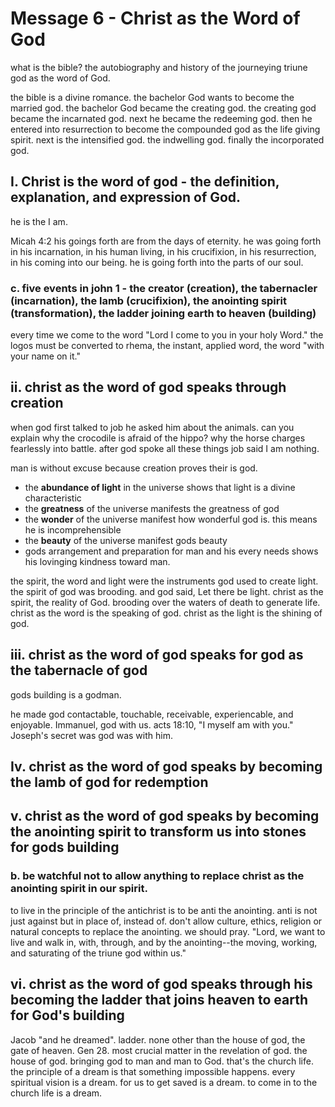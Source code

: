 # Message 6 - Christ as the Word of God

what is the bible? the autobiography and history of the journeying triune god as the word of God.

the bible is a divine romance. the bachelor God wants to become the married god.
the bachelor God became the creating god. the creating god became the incarnated god. next he became the redeeming god. then he entered into resurrection to become the compounded god as the life giving spirit. next is the intensified god. the indwelling god. finally the incorporated god.

## I. Christ is the word of god - the definition, explanation, and expression of God.

he is the I am. 

Micah 4:2 his goings forth are from the days of eternity. he was going forth in his incarnation, in his human living, in his crucifixion, in his resurrection, in his coming into our being. he is going forth into the parts of our soul.

### c. five events in john 1 - the creator (creation), the tabernacler (incarnation), the lamb (crucifixion), the anointing spirit (transformation), the ladder joining earth to heaven (building)

every time we come to the word "Lord I come to you in your holy Word." the logos must be converted to rhema, the instant, applied word, the word "with your name on it."

## ii. christ as the word of god speaks through creation

when god first talked to job he asked him about the animals. can you explain why the crocodile is afraid of the hippo? why the horse charges fearlessly into battle. after god spoke all these things job said I am nothing.

man is without excuse because creation proves their is god.

- the **abundance of light** in the universe shows that light is a divine characteristic
- the **greatness** of the universe manifests the greatness of god
- the **wonder** of the universe manifest how wonderful god is. this means he is incomprehensible
- the **beauty** of the universe manifest gods beauty
- gods arrangement and preparation for man and his every needs shows his lovinging kindness toward man.

the spirit, the word and light were the instruments god used to create light. the spirit of god was brooding. and god said, Let there be light. christ as the spirit, the reality of God. brooding over the waters of death to generate life. christ as the word is the speaking of god. christ as the light is the shining of god.

## iii. christ as the word of god speaks for god as the tabernacle of god

gods building is a godman. 

he made god contactable, touchable, receivable, experiencable, and enjoyable. Immanuel, god with us. acts 18:10, "I myself am with you." Joseph's secret was god was with him. 

## Iv. christ as the word of god speaks by becoming the lamb of god for redemption

## v. christ as the word of god speaks by becoming the anointing spirit to transform us into stones for gods building

### b. be watchful not to allow anything to replace christ as the anointing spirit in our spirit.

to live in the principle of the antichrist is to be anti the anointing. anti is not just against but in place of, instead of. don't allow culture, ethics, religion or natural concepts to replace the anointing. we should pray. "Lord, we want to live and walk in, with, through, and by the anointing--the moving, working, and saturating of the triune god within us."

## vi. christ as the word of god speaks through his becoming the ladder that joins heaven to earth for God's building

Jacob "and he dreamed". ladder. none other than the house of god, the gate of heaven. Gen 28. most crucial matter in the revelation of god. the house of god. bringing god to man and man to God. that's the church life. the principle of a dream is that something impossible happens. every spiritual vision is a dream. for us to get saved is a dream. to come in to the church life is a dream.

